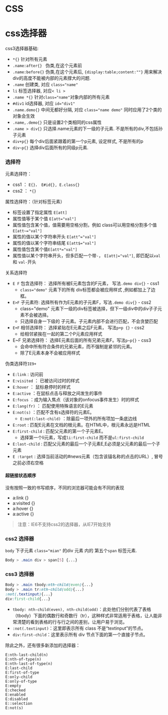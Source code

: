 CSS
===



# css选择器

css3选择器基础:

- `*{}`  针对所有元素
- `.name:after{} ` 伪类,在这个元素前
- `.name:before{}`   伪类,在这个元素后, `{display:table;content:""}` 用来解决div的高度不能被内部的元素撑大的问题.
- `.name`    创建类, 对应 `class="name"`
- `li`   标签选择器, 对应`< li >`
- `.name *{}`    针对`class="name"`对象内部的所有元素
- `#div1`    id选择器, 对应 `id="div1"`
- `.name.demo{}` 中间无都好分隔, 对应 `class="name demo"` 同时应用了2个类的对象会生效
- `.name,.demo{}` 只是设置2个类相同的css属性
- `.name > div{}`  只选择.name元素的下一级的子元素. 不是所有的div,不包括孙子元素
- `div+p{}` 每个div后面紧跟着的第一个p元素, 设定样式, 不是所有的p
- `div~p{}` 选择div后面所有的同级p元素.


### 选择符

元素选择符：

- css1 ： `E{}， E#id{}, E.class{} `
- css2 ： `*{} `

属性选择符：（针对标签元素）

- 标签设置了指定属性 `E[att]`
-  属性值等于某个值 `E[att="val"]`
- 属性值包含某个值，值需要用空格分割，例如 class可以用空格分割多个值 `E[att~="val"]`
- 属性的值以某个字符串开头 `E[att^="val"]`
- 属性的值以某个字符串结尾 `E[att$="val"]`
- 属性值包含某个值`E[att*="val"]`
- 属性值以某个字符串开头，但多匹配一个带`-`， `E[att|="val"]`, 即匹配以`val` 和 `val-`开头

关系选择符

- `E F` 包含选择符： 选择所有被E元素包含的F元素， 写法`.demo div{}` - css1
  - `class="demo"` 元素下的所有 div标签都会被应用样式 ,例如都加上了边框。
- `E>F` 子元素符: 选择所有作为E元素的子元素F，写法`.demo div{}` - css2
  - class="demo" 元素下一级的div标签被选择，但下一级div中的div子子元素不会被选择。
  - 只选择自身一下级的 子元素。子元素内部不会进行匹配，不会贪婪匹配
- `E+F` 相邻选择符： 选择紧贴在E元素之后F元素， 写法`p+p {}` - css2
  - 给相邻紧挨在一起的第二个P元素应用样式
- E~F 兄弟选择符： 选择E元素后面的所有兄弟元素F。写法`p~p{}` - css3
  - 会命中所有符合条件的兄弟元素，而不强制是紧邻的元素。
  - 除了E元素本身不会被应用样式

伪类选择符`IE9+`

- `E:link` : 访问前
- `E:visited` ： 已被访问过时的样式
- `E:hover` ： 鼠标悬停时的样式
- `E:active` ：在鼠标点击与释放之间发生的事件
- `E:focus` ：成为输入焦点（该对象的onfocus事件发生）时的样式
- `E:lang(fr)` ： 匹配使用特殊语言的E元素
- `E:not(s)` ：匹配不含有s选择符的元素E。
	- `E:not(:last-child)` ：除最后一项外的所有项加一条底边线
- `E:root` : 匹配E元素在文档的根元素。在HTML中，根元素永远是HTML
- `E:first-child` : 匹配父元素的第一个子元素E。
	- 选择第一个li元素，写成`li:first-child` 而不是`ul:first-child`
- `E:last-child` : 匹配父元素的最后一个子元素E,E必须是父元素的最后一个子元素
- `E :target` : 选择当前活动的#news元素（包含该锚名称的点击的URL）, 冒号之前必须右空格



#### 超链接状态顺序

没有按照一致的书写顺序，不同的浏览器可能会有不同的表现

 * a:link {}
 * a:visited {}
 * a:hover {}
 * a:active {}



> 注意：IE6不支持css2的选择器，从IE7开始支持



### css2 选择器

`body` 下子元素 `class="mian"` 的div 元素 内的 第五个`span` 标签元素.

```css
Body > .main div > span[5] {...}
```

### css3 选择器

```css
Body > .main tbody:nth-child(even){...}
Body > .main tr:nth-child(odd){...)
:not(.textinput){...}
div:first-child{...}
```

- `tbody: nth-child(even), nth-child(odd)`：此处他们分别代表了表格（tbody）下面的偶数行和奇数行（tr），这种样式非常适用于表格，让人能非常清楚的看到表格的行与行之间的差别，让用户易于浏览。
- `:not(.textinput)`：这里即表示所有 class 不是“textinput”的节点。
- `div:first-child`：这里表示所有 div 节点下面的第一个直接子节点。

除此之外，还有很多新添加的选择器：

```
E:nth-last-child(n)
E:nth-of-type(n)
E:nth-last-of-type(n)
E:last-child
E:first-of-type
E:only-child
E:only-of-type
E:empty
E:checked
E:enabled
E:disabled
E::selection
E:not(s)
```

